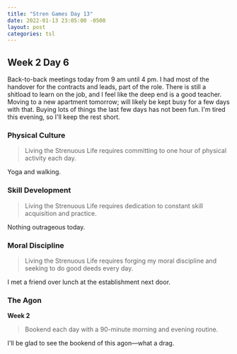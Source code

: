 ```yaml
---
title: "Stren Games Day 13"
date: 2022-01-13 23:05:00 -0500
layout: post
categories: tsl
---
```

## Week 2 Day 6

Back-to-back meetings today from 9 am until 4 pm. I had most of the handover for the contracts and leads, part of the role. There is still a shitload to learn on the job, and I feel like the deep end is a good teacher. Moving to a new apartment tomorrow; will likely be kept busy for a few days with that. Buying lots of things the last few days has not been fun. I'm tired this evening, so I'll keep the rest short.

### Physical Culture
> Living the Strenuous Life requires committing to one hour of physical activity each day.

Yoga and walking.


### Skill Development
> Living the Strenuous Life requires dedication to constant skill acquisition and practice.

Nothing outrageous today.

### Moral Discipline
> Living the Strenuous Life requires forging my moral discipline and seeking to do good deeds every day.

I met a friend over lunch at the establishment next door.

### The Agon
**Week 2**
> Bookend each day with a 90-minute morning and evening routine.

I'll be glad to see the bookend of this agon—what a drag.